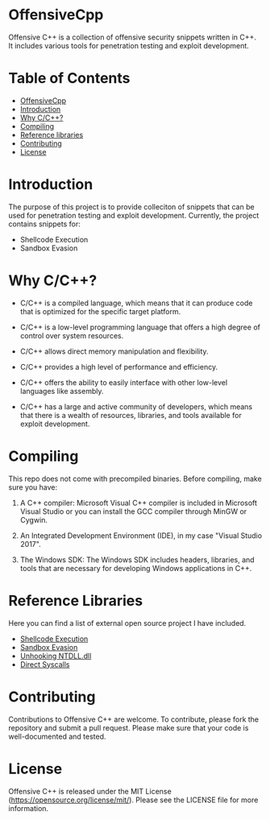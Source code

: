 # OffensiveCpp
Offensive C++ is a collection of offensive security snippets written in C++. It includes various tools for penetration testing and exploit development.

# Table of Contents
* [OffensiveCpp](#offensivecpp)
* [Introduction](#introduction)
* [Why C/C++?](#why-cc)
* [Compiling](#compiling)
* [Reference libraries](#reference-libraries)
* [Contributing](#contributing)
* [License](#license)

# Introduction
The purpose of this project is to provide colleciton of snippets that can be used for penetration testing and exploit development. Currently, the project contains snippets for:
* Shellcode Execution
* Sandbox Evasion

# Why C/C++?
* C/C++ is a compiled language, which means that it can produce code that is optimized for the specific target platform.

* C/C++ is a low-level programming language that offers a high degree of control over system resources.

* C/C++ allows direct memory manipulation and flexibility.

* C/C++ provides a high level of performance and efficiency.

* C/C++ offers the ability to easily interface with other low-level languages like assembly.

* C/C++ has a large and active community of developers, which means that there is a wealth of resources, libraries, and tools available for exploit development.

# Compiling
This repo does not come with precompiled binaries. Before compiling, make sure you have:
1. A C++ compiler: Microsoft Visual C++ compiler is included in Microsoft Visual Studio or you can install the GCC compiler through MinGW or Cygwin.

2. An Integrated Development Environment (IDE), in my case "Visual Studio 2017".

3. The Windows SDK: The Windows SDK includes headers, libraries, and tools that are necessary for developing Windows applications in C++.

# Reference Libraries
Here you can find a list of external open source project I have included.
* [Shellcode Execution](https://github.com/aahmad097/AlternativeShellcodeExec)
* [Sandbox Evasion](https://github.com/Arvanaghi/CheckPlease/tree/master/C)
* [Unhooking NTDLL.dll](https://www.ired.team/offensive-security/defense-evasion/how-to-unhook-a-dll-using-c++)
* [Direct Syscalls](https://github.com/JohnWoodman/stealthInjector)

# Contributing
Contributions to Offensive C++ are welcome. To contribute, please fork the repository and submit a pull request. Please make sure that your code is well-documented and tested.

# License
Offensive C++ is released under the MIT License (https://opensource.org/license/mit/). Please see the LICENSE file for more information.